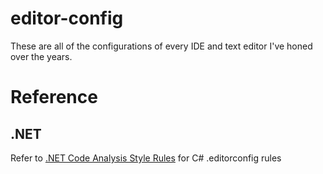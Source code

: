 # editor-config
These are all of the configurations of every IDE and text editor I've honed over the years.

# Reference

## .NET
Refer to [.NET Code Analysis Style Rules](https://learn.microsoft.com/en-us/dotnet/fundamentals/code-analysis/style-rules/) for C# .editorconfig rules
